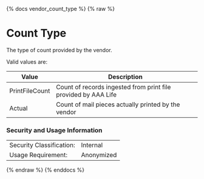 {% docs vendor_count_type %}
{% raw %}

# Count Type
The type of count provided by the vendor.

Valid values are:

| Value        | Description|
|--------------|------------|
|PrintFileCount| Count of records ingested from print file provided by AAA Life|
|Actual        | Count of mail pieces actually printed by the vendor|

### Security and Usage Information
|     |     |
| --- | --- |
| Security Classification: | Internal |
| Usage Requirement:       | Anonymized |

{% endraw %}
{% enddocs %}

